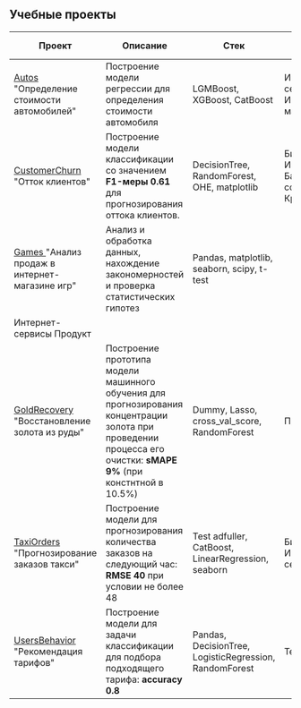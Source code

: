 ## Учебные проекты


| Проект | Описание | Стек | Сфера деятельноти |
|----------|----------|----------|----------|
| <a href="https://github.com/julwalzajjj/JupyterProjects/tree/main/Autos"> Autos </a> "Определение стоимости автомобилей"   | Построение модели регрессии для определения стоимости автомобиля    | LGMBoost, XGBoost, CatBoost | Интернет-сервисы Интернет-магазины Бизнес |
| <a href="https://github.com/julwalzajjj/JupyterProjects/tree/main/CustomerChurn"> CustomerChurn </a> "Отток клиентов"   | Построение модели классификации со значением **F1-меры 0.61** для прогнозирования оттока клиентов.    | DecisionTree, RandomForest, OHE, matplotlib   | Бизнес Инвестиции Банковская сфера Кредитование |
| <a href="https://github.com/julwalzajjj/JupyterProjects/tree/main/Games"> Games </a> "Анализ продаж в интернет-магазине игр"   | Анализ и обработка данных, нахождение закономерностей и проверка статистических гипотез    | Pandas, matplotlib, seaborn, scipy, t-test | 
Интернет-сервисы Продукт |
| <a href="https://github.com/julwalzajjj/JupyterProjects/tree/main/GoldRecovery"> GoldRecovery </a> "Восстановление золота из руды"   | Построение прототипа модели машинного обучения для прогнозирования концентрации золота при проведении процесса его очистки: **sMAPE 9%** (при констнтной в 10.5%) | Dummy, Lasso, cross_val_score, RandomForest | Промышленность |
| <a href="https://github.com/julwalzajjj/JupyterProjects/tree/main/TaxiOrders"> TaxiOrders </a> "Прогнозирование заказов такси"   | Построение модели для прогнозирования количества заказов на следующий час: **RMSE 40** при условии не более 48 | Test adfuller, CatBoost, LinearRegression, seaborn | Бизнес Интернет-сервисы|
| <a href="https://github.com/julwalzajjj/JupyterProjects/tree/main/UsersBehavior"> UsersBehavior </a> "Рекомендация тарифов" | Построение модели для задачи классификации для подбора подходящего тарифа: **accuracy 0.8**  | Pandas, DecisionTree, LogisticRegression, RandomForest | Телеком |




